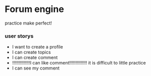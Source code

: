 # Forum engine

practice make perfect!

### user storys
* I want to create a profile
* I can create topics
* I can create comment
* !!!!!!!!!!!!!!I can like comment!!!!!!!!!!!!!! it is difficult to little practice
* I can see my comment
